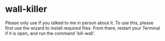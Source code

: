 # wall-killer
Please only use if you talked to me in person about it.
To use this, please first use the wizard to install required files. From there, restart your Terminal if it is open, and run the command 'kill-wall'.
